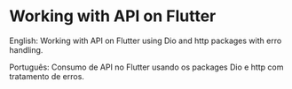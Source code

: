# Working with API on Flutter

English:
Working with API on Flutter using Dio and http packages with erro handling.

Português:
Consumo de API no Flutter usando os packages Dio e http com tratamento de erros.
